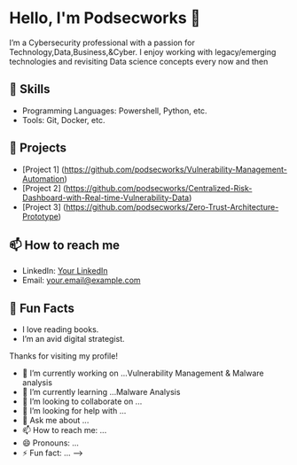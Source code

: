 

# Hello, I'm **Podsecworks** 👋

I’m a Cybersecurity professional with a passion for Technology,Data,Business,&Cyber. I enjoy working with legacy/emerging technologies and revisiting Data science concepts every now and then

## 🚀 Skills
- Programming Languages: Powershell, Python, etc.
- Tools: Git, Docker, etc.

## 🔧 Projects
- [Project 1] (https://github.com/podsecworks/Vulnerability-Management-Automation)
- [Project 2] (https://github.com/podsecworks/Centralized-Risk-Dashboard-with-Real-time-Vulnerability-Data)
- [Project 3] (https://github.com/podsecworks/Zero-Trust-Architecture-Prototype)

## 📫 How to reach me
- LinkedIn: [Your LinkedIn](link)
- Email: [your.email@example.com](mailto:your.email@example.com)

## 🌱 Fun Facts
- I love reading books.
- I’m an avid digital strategist.
  

Thanks for visiting my profile!


- 🔭 I’m currently working on ...Vulnerability Management & Malware analysis
- 🌱 I’m currently learning ...Malware Analysis
- 👯 I’m looking to collaborate on ...
- 🤔 I’m looking for help with ...
- 💬 Ask me about ...
- 📫 How to reach me: ...
- 😄 Pronouns: ...
- ⚡ Fun fact: ...
-->
